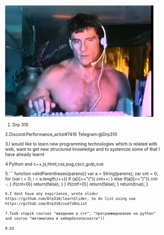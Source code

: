![picture](./hqdefault.jpg 'я')

1. Drp 310

2.Discord:Performance_artist#7416 Telegram:@Drp310

3.I would like to learn new programming technologies which is related with web, want to get new structured
knowledge and to systemize some of that I have already learnt

4.Python and c++,js,html,css,pug,cscc,gulp,vue

5.```
function validParentheses(parens){
var a = String(parens);
var cnt = 0;
for (var i = 0; i < a.length;i++){
if (a[i]=="("){
cnt++;
}
else if(a[i]==")"){
cnt--;
}
if(cnt<0){
return(false);
}
}
if(cnt!=0){
return(false);
}
return(true);
}

```
6.I dont have any expirience, wrote slider https://github.com/Drp310/learnSlider, to do list using vue https://github.com/Drp310/vueToDoList

7.Took stepik courses "введение в с++", "программирование на python" and course "математика в кибербезопасности"))

8.b2
```
